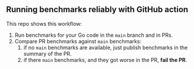 ## Running benchmarks reliably with GitHub action

This repo shows this workflow:

1. Run benchmarks for your Go code in the `main` branch and in PRs.
2. Compare PR benchmarks against `main` benchmarks:
   1. if no `main` benchmarks are available, just publish benchmarks in the summary of the PR.
   2. if there `main` benchmarks, and they got worse in the PR, **fail the PR**.